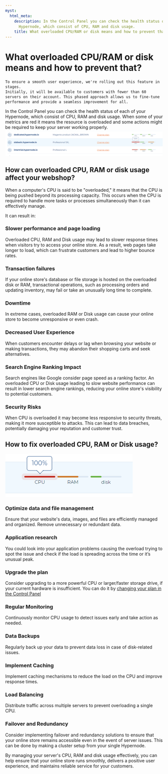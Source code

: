 ```yaml
---
myst:
  html_meta:
    description: In the Control Panel you can check the health status of each of your
      Hypernode, which consist of CPU, RAM and disk usage.
    title: What overloaded CPU/RAM or disk means and how to prevent that? | Hypernode
---
```


# What overloaded CPU/RAM or disk means and how to prevent that?

```{note}
To ensure a smooth user experience, we're rolling out this feature in stages.
Initially, it will be available to customers with fewer than 60 servers on their account. This phased approach allows us to fine-tune performance and provide a seamless improvement for all.
```

In the Control Panel you can check the health status of each of your Hypernode, which consist of CPU, RAM and disk usage. When some of your metrics are red it means the resource is overloaded and some actions might be required to keep your server working properly.
![](_res/fghacc456Asvvbtrrrsawfbh.png)

## How can overloaded CPU, RAM or disk usage affect your webshop?

When a computer's CPU is said to be "overloaded," it means that the CPU is being pushed beyond its processing capacity. This occurs when the CPU is required to handle more tasks or processes simultaneously than it can effectively manage.

It can result in:

### Slower performance and page loading

Overloaded CPU, RAM and Disk usage may lead to slower response times when visitors try to access your online store. As a result, web pages take longer to load, which can frustrate customers and lead to higher bounce rates.

### Transaction failures

If your online store's database or file storage is hosted on the overloaded disk or RAM, transactional operations, such as processing orders and updating inventory, may fail or take an unusually long time to complete.

### Downtime

In extreme cases, overloaded RAM or Disk usage can cause your online store to become unresponsive or even crash.

### Decreased User Experience

When customers encounter delays or lag when browsing your website or making transactions, they may abandon their shopping carts and seek alternatives.

### Search Engine Ranking Impact

Search engines like Google consider page speed as a ranking factor. An overloaded CPU or Disk usage leading to slow website performance can result in lower search engine rankings, reducing your online store's visibility to potential customers.

### Security Risks

When CPU is overloaded it may become less responsive to security threats, making it more susceptible to attacks. This can lead to data breaches, potentially damaging your reputation and customer trust.

## How to fix overloaded CPU, RAM or Disk usage?

![](_res/Afggaaweg52315SAAfftwmcf9.png)

### Optimize data and file management

Ensure that your website's data, images, and files are efficiently managed and organized. Remove unnecessary or redundant data.

### Application research

You could look into your application problems causing the overload trying to spot the issue and check if the load is spreading across the time or it’s unusual peak.

### Upgrade the plan

Consider upgrading to a more powerful CPU or larger/faster storage drive, if your current hardware is insufficient. You can do it by <a href=”https://my.hypernode.com” target=”_blank”>changing your plan in the Control Panel</a>

### Regular Monitoring

Continuously monitor CPU usage to detect issues early and take action as needed.

### Data Backups

Regularly back up your data to prevent data loss in case of disk-related issues.

### Implement Caching

Implement caching mechanisms to reduce the load on the CPU and improve response times.

### Load Balancing

Distribute traffic across multiple servers to prevent overloading a single CPU.

### Failover and Redundancy

Consider implementing failover and redundancy solutions to ensure that your online store remains accessible even in the event of server issues. This can be done by making a cluster setup from your single Hypernode.

By managing your server's CPU, RAM and disk usage effectively, you can help ensure that your online store runs smoothly, delivers a positive user experience, and maintains reliable service for your customers.
